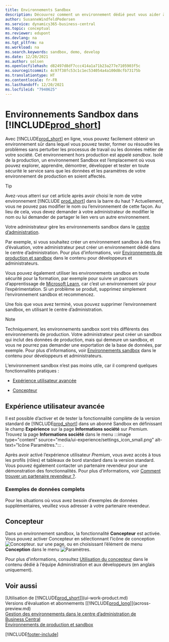 ```yaml
---
title: Environnements Sandbox
description: Découvrez comment un environnement dédié peut vous aider à explorer, apprendre, démontrer, développer, résoudre les problèmes et tester Business Central en toute sécurité.
author: SusanneWindfeldPedersen
ms.service: dynamics365-business-central
ms.topic: conceptual
ms.reviewer: edupont
ms.devlang: na
ms.tgt_pltfrm: na
ms.workload: na
ms.search.keywords: sandbox, demo, develop
ms.date: 12/20/2021
ms.author: solsen
ms.openlocfilehash: d82497d8df7ccc414a1a71b23a277e7105903f5c
ms.sourcegitcommit: 4c97f38fc53c1c1ec534054a4a100d8cfb73175b
ms.translationtype: HT
ms.contentlocale: fr-FR
ms.lasthandoff: 12/20/2021
ms.locfileid: "7940625"
---
```

# <a name="sandbox-environments-in-prod_short"></a>Environnements Sandbox dans [!INCLUDE[prod_short](includes/prod_short.md)]

Avec [!INCLUDE[prod_short](includes/prod_short.md)] en ligne, vous pouvez facilement obtenir un environnement sûr dans lequel vous pouvez tester, former ou résoudre les problèmes sans perturber les processus de travail ou les données métier de votre société. Cet environnement hors production est appelé *sandbox*. Isolé de la production, un environnement Sandbox est l’emplacement où vous pouvez explorer, apprendre, démontrer, développer et tester en toute sécurité le service sans que les données et les paramètres de votre environnement de production en soient affectés.  

> [!TIP]
> Avez-vous atterri sur cet article après avoir choisi le nom de votre environnement [!INCLUDE [prod_short](includes/prod_short.md)] dans la barre du haut ? Actuellement, vous ne pouvez pas modifier le nom ou l’environnement de cette façon. Au lieu de cela, vous devez demander à votre administrateur de modifier le nom ou lui demander de partager le lien vers un autre environnement.

Votre administrateur gère les environnements sandbox dans le [centre d’administration](/dynamics365/business-central/dev-itpro/administration/tenant-admin-center-environments?toc=/dynamics365/business-central/toc.json).  

Par exemple, si vous souhaitez créer un environnement sandbox à des fins d’évaluation, votre administrateur peut créer un environnement dédié dans le centre d’administration. Pour plus d’informations, voir [Environnements de production et sandbox](/dynamics365/business-central/dev-itpro/administration/environment-types) dans le contenu pour développeurs et administrateurs.  

Vous pouvez également utiliser les environnements sandbox en toute sécurité pour la formation, par exemple pour suivre un parcours d’apprentissage de [Microsoft Learn](/learn/dynamics365/business-central?WT.mc_id=dyn365bc_landingpage-docs), car c’est un environnement sûr pour l’expérimentation. Si un problème se produit, supprimez simplement l’environnement sandbox et recommencez.  

Une fois que vous avez terminé, vous pouvez supprimer l’environnement sandbox, en utilisant le centre d’administration.  

> [!NOTE]
> Techniquement, les environnements sandbox sont très différents des environnements de production. Votre administrateur peut créer un sandbox qui inclut des données de production, mais qui demeure un sandbox, et vous ne pourrez pas demander une exportation de la base de données, par exemple. Pour plus d’informations, voir [Environnements sandbox](/dynamics365/business-central/dev-itpro/administration/environment-types#sandbox-environments) dans le contenu pour développeurs et administrateurs.

L’environnement sandbox n’est pas moins utile, car il comprend quelques fonctionnalités pratiques :

* [Expérience utilisateur avancée](#advanced-user-experience)  
<!--* [Complete sample data](#complete-sample-data)  -->
* [Concepteur](#designer)  

## <a name="advanced-user-experience"></a>Expérience utilisateur avancée

Il est possible d’activer et de tester la fonctionnalité complète de la version standard de [!INCLUDE[prod_short](includes/prod_short.md)] dans un abonné Sandbox en définissant le champ **Expérience** sur la page **Informations société** sur *Premium*. Trouvez la page **Informations société** dans le menu :::image type="content" source="media/ui-experience/settings_icon_small.png" alt-text="Icône Paramètres."::: .  

Après avoir activé l’expérience utilisateur *Premium*, vous avez accès à tous les profils (rôles) et tableaux de bord standard dans la version standard. Vous pouvez également contacter un partenaire revendeur pour une démonstration des fonctionnalités. Pour plus d’informations, voir [Comment trouver un partenaire revendeur ?](across-faq.yml#how-do-i-find-a-reselling-partner).  

### <a name="complete-sample-data"></a>Exemples de données complets

Pour les situations où vous avez besoin d’exemples de données supplémentaires, veuillez vous adresser à votre partenaire revendeur.
<!-- In the sandbox environment, you can also create a new company with the **Advanced Evaluation - Complete Sample Data** option so that you can take training or step through walkthroughs that require additional sample data, such as [Walkthrough: Receiving and Putting Away in Basic Warehouse Configurations](walkthrough-receiving-and-putting-away-in-basic-warehousing.md).   -->

<!--#### To create a company with complete sample data in a sandbox

1. Choose the ![Lightbulb that opens the Tell Me feature.](media/ui-search/search_small.png "Tell me what you want to do") icon, enter **Companies**, and then choose the related link.  
2. Choose the **New** action, and then choose **Create New Company**.  
3. In the **Assisted Setup for Creating a Company** page, choose **Next**.  
4. Specify a name for the new company, and then, in the **Select the data and setup to get started** field, choose **Advanced Evaluation - Complete Sample Data**.  
5. Complete the rest of the assisted setup guide.  

When the assisted setup guide completes, you can start exploring the new company with the complete sample data. For more information, see [Creating New Companies in [!INCLUDE[prod_short](includes/prod_short.md)]](about-new-company.md).  -->

## <a name="designer"></a>Concepteur

Dans un environnement sandbox, la fonctionnalité **Concepteur** est activée. Vous pouvez activer Concepteur en sélectionnant l’icône de conception ![Concepteur.](./media/across-sandbox/sandbox-inclient-design-icon.png) sur une page, ou en choisissant l’élément de menu **Conception** dans le menu ![Paramètres](media/ui-experience/settings_icon_small.png).  

Pour plus d’informations, consultez [Utilisation du concepteur](/dynamics365/business-central/dev-itpro/developer/devenv-inclient-designer) dans le contenu dédié à l’équipe Administration et aux développeurs (en anglais uniquement).  

<!-- ![In-client Designer.](./media/across-sandbox/sandbox-inclient-designer.png) -->

## <a name="see-also"></a>Voir aussi

[Utilisation de [!INCLUDE[prod_short](includes/prod_short.md)]](ui-work-product.md)  
Versions d’évaluation et abonnements [[!INCLUDE[prod_long](includes/prod_long.md)]](across-preview.md)  
[Gestion des environnements dans le centre d’administration de Business Central](/dynamics365/business-central/dev-itpro/administration/tenant-admin-center-environments)  
[Environnements de production et sandbox](/dynamics365/business-central/dev-itpro/administration/environment-types)  


[!INCLUDE[footer-include](includes/footer-banner.md)]

